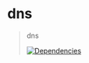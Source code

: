 # dns

> dns
>
> [![Dependencies][david-image]][david-url]

[david-image]: http://img.shields.io/david/nuintun/dns.svg?style=flat-square
[david-url]: https://david-dm.org/nuintun/dns
